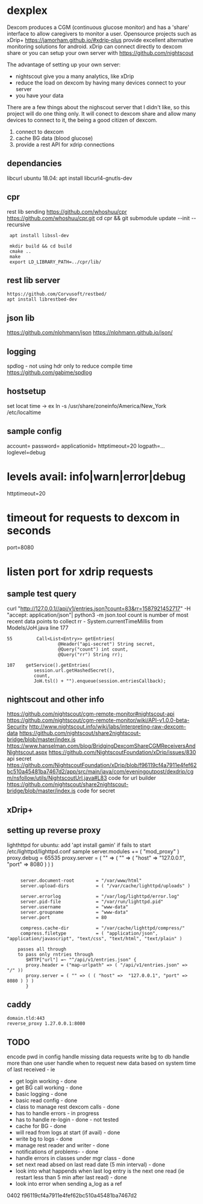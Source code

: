 # dexplex
Dexcom produces a CGM (continuous glucose monitor) and has a 'share' interface to allow caregivers to monitor a user.
Opensource projects such as xDrip+ https://jamorham.github.io/#xdrip-plus provide excellent alternative monitoring solutions for android.  xDrip can connect directly to dexcom share or you can setup your own server with https://github.com/nightscout

The advantage of setting up your own server:
* nightscout give you a many analytics, like xDrip
* reduce the load on dexcom by having many devices connect to your server
* you have your data

There are a few things about the nighscout server that I didn't like, so this project will do one thing only.  It will conect to dexcom share and allow many devices to connect to it, the being a good citizen of dexcom.

1. connect to dexcom
2. cache BG data (blood glucose)
3. provide a rest API for xdrip connections



 dependancies
 ----------------
 libcurl
  ubuntu 18.04: apt install libcurl4-gnutls-dev 

  cpr
  ----------------------------------
  rest lib sending
     https://github.com/whoshuu/cpr
     https://github.com/whoshuu/cpr.git
     cd cpr && git submodule update --init --recursive

     apt install libssl-dev

     mkdir build && cd build
     cmake ..
     make
     export LD_LIBRARY_PATH=../cpr/lib/
     
  rest lib server
  -------------------
    https://github.com/Corvusoft/restbed/
    apt install librestbed-dev



  json lib
  -------------------------------------
  https://github.com/nlohmann/json
  https://nlohmann.github.io/json/


  logging
  -------------------------------------
  spdlog - not using hdr only to reduce compile time
    https://github.com/gabime/spdlog

  hostsetup
  -------------
  set locat time -> ex ln -s /usr/share/zoneinfo/America/New_York /etc/localtime

sample config
-----------------------
account=<your account login>
password=<account pwd>
applicationid=<app id>
httptimeout=20
logpath=...
loglevel=debug
# levels avail: info|warn|error|debug
httptimeout=20
# timeout for requests to dexcom in seconds
port=8080
# listen port for xdrip requests



sample test query
-----------------------
 curl  "http://127.0.0.1//api/v1/entries.json?count=83&rr=1587921452717" -H  "accept: application/json"| python3 -m json.tool
 count is number of most recent data points to collect
 rr - System.currentTimeMillis from Models/JoH.java line 177
 ```
 55         Call<List<Entry>> getEntries(
                    @Header("api-secret") String secret,
                    @Query("count") int count,
                    @Query("rr") String rr);

107    getService().getEntries(
           session.url.getHashedSecret(),
           count,
           JoH.tsl() + "").enqueue(session.entriesCallback);

```



nightscout and other info
-------------------------
https://github.com/nightscout/cgm-remote-monitor#nightscout-api
https://github.com/nightscout/cgm-remote-monitor/wiki/API-v1.0.0-beta-Security
http://www.nightscout.info/wiki/labs/interpreting-raw-dexcom-data
https://github.com/nightscout/share2nightscout-bridge/blob/master/index.js
https://www.hanselman.com/blog/BridgingDexcomShareCGMReceiversAndNightscout.aspx
https://github.com/NightscoutFoundation/xDrip/issues/830        api secret
https://github.com/NightscoutFoundation/xDrip/blob/f96119cf4a7911e4fef62bc510a45481ba7467d2/app/src/main/java/com/eveningoutpost/dexdrip/cgm/nsfollow/utils/NightscoutUrl.java#L83  code for url builder
https://github.com/nightscout/share2nightscout-bridge/blob/master/index.js code for secret


xDrip+
-------------------------


setting up reverse proxy
----------------------------------
lighthttpd
    for ubuntu: add 'apt install gamin' if fails to start
 /etc/lighttpd/lighttpd.conf sample
     server.modules += ( "mod_proxy" )
     proxy.debug = 65535
     proxy.server = ( "" => ( "" => ( "host" => "127.0.0.1", "port" => 8080 ) ) )

```

     server.document-root        = "/var/www/html"
     server.upload-dirs          = ( "/var/cache/lighttpd/uploads" )

     server.errorlog             = "/var/log/lighttpd/error.log"
     server.pid-file             = "/var/run/lighttpd.pid"
     server.username             = "www-data"
     server.groupname            = "www-data"
     server.port                 = 80

     compress.cache-dir          = "/var/cache/lighttpd/compress/"
     compress.filetype           = ( "application/json", "application/javascript", "text/css", "text/html", "text/plain" )
```

```
    passes all through
    to pass only rntries through
       $HTTP["url"] =~ "^/api/v1/entries.json" {
       proxy.header = ("map-urlpath" => ( "/api/v1/entries.json" => "/" ))
       proxy.server = ( "" => ( ( "host" =>  "127.0.0.1", "port" => 8080 ) ) )
       }
```

caddy
--------------
    domain.tld:443
    reverse_proxy 1.27.0.0.1:8080




TODO
------------------------------------
encode pwd in config
handle missing data requests
write bg to db
handle more than one user
handle when to request new data based on system time of last received - ie
* get login working - done
* get BG call working - done
* basic logging - done
* basic read config - done
* class to manage rest dexcom calls - done
* has to handle errors - in progress
*  has to handle re-login  - done - not tested
* cache for BG - done
* will read from logs at start (if avail) - done
* write bg to logs - done
* manage rest reader and writer - done
* notifications of problems- - done
* handle errors in classes under mgr class - done
* set next read absed on last read date (5 min interval) - done
* look into what happends when last log entry is the next one read (ie restart less than 5 min after last read) - done
* look into error when sending a_log as a ref




0402 f96119cf4a7911e4fef62bc510a45481ba7467d2
